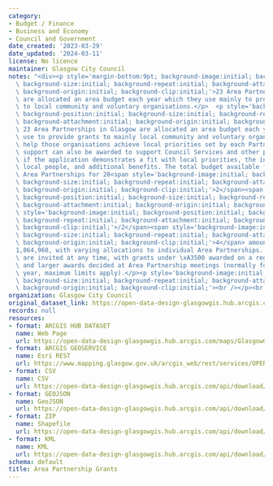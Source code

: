 ```yaml
---
category:
- Budget / Finance
- Business and Economy
- Council and Government
date_created: '2023-03-29'
date_updated: '2024-03-11'
license: No licence
maintainer: Glasgow City Council
notes: "<div><p style='margin-bottom:9pt; background-image:initial; background-position:initial;\
  \ background-size:initial; background-repeat:initial; background-attachment:initial;\
  \ background-origin:initial; background-clip:initial;'>23 Area Partnerships in Glasgow\
  \ are allocated an area budget each year which they use mainly to provide grants\
  \ to local community and voluntary organisations.</p>  <p style='background-image:initial;\
  \ background-position:initial; background-size:initial; background-repeat:initial;\
  \ background-attachment:initial; background-origin:initial; background-clip:initial;'>All\
  \ 23 Area Partnerships in Glasgow are allocated an area budget each year which they\
  \ use to provide grants to mainly local community and voluntary organisations, to\
  \ help those organisations achieve local priorities set by each Partnership. Financial\
  \ support can also be awarded to support Council Services and other partner organisations\
  \ if the application demonstrates a fit with local priorities, the involvement of\
  \ local people, and additional benefits. The total budget available from the 23\
  \ Area Partnerships for 20<span style='background-image:initial; background-position:initial;\
  \ background-size:initial; background-repeat:initial; background-attachment:initial;\
  \ background-origin:initial; background-clip:initial;'>2</span><span style='background-image:initial;\
  \ background-position:initial; background-size:initial; background-repeat:initial;\
  \ background-attachment:initial; background-origin:initial; background-clip:initial;'>3</span><span\
  \ style='background-image:initial; background-position:initial; background-size:initial;\
  \ background-repeat:initial; background-attachment:initial; background-origin:initial;\
  \ background-clip:initial;'>/2</span><span style='background-image:initial; background-position:initial;\
  \ background-size:initial; background-repeat:initial; background-attachment:initial;\
  \ background-origin:initial; background-clip:initial;'>4</span> amounts to \xA3\
  1,864,968, with varying allocations to individual Area Partnerships. Grant applications\
  \ are invited at any time, with grants under \xA3500 awarded on a regular basis,\
  \ and larger awards decided at Area Partnership meetings (normally four times per\
  \ year, maximum limits apply).</p><p style='background-image:initial; background-position:initial;\
  \ background-size:initial; background-repeat:initial; background-attachment:initial;\
  \ background-origin:initial; background-clip:initial;'><br /></p><br /></div>"
organization: Glasgow City Council
original_dataset_link: https://open-data-design-glasgowgis.hub.arcgis.com/maps/GlasgowGIS::area-partnership-grants-2
records: null
resources:
- format: ARCGIS HUB DATASET
  name: Web Page
  url: https://open-data-design-glasgowgis.hub.arcgis.com/maps/GlasgowGIS::area-partnership-grants-2
- format: ARCGIS GEOSERVICE
  name: Esri REST
  url: https://www.mapping.glasgow.gov.uk/arcgis_web/rest/services/OPEN_DATA/Area_Partnership_Grants/MapServer/0
- format: CSV
  name: CSV
  url: https://open-data-design-glasgowgis.hub.arcgis.com/api/download/v1/items/cfead6701fc746ea8f3d67f0914de08a/csv?layers=0
- format: GEOJSON
  name: GeoJSON
  url: https://open-data-design-glasgowgis.hub.arcgis.com/api/download/v1/items/cfead6701fc746ea8f3d67f0914de08a/geojson?layers=0
- format: ZIP
  name: Shapefile
  url: https://open-data-design-glasgowgis.hub.arcgis.com/api/download/v1/items/cfead6701fc746ea8f3d67f0914de08a/shapefile?layers=0
- format: KML
  name: KML
  url: https://open-data-design-glasgowgis.hub.arcgis.com/api/download/v1/items/cfead6701fc746ea8f3d67f0914de08a/kml?layers=0
schema: default
title: Area Partnership Grants
---
```

